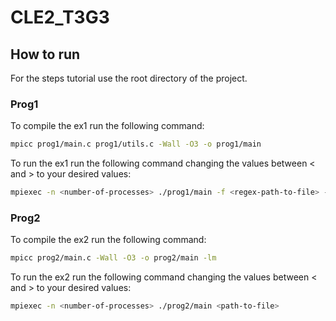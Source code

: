 # CLE2_T3G3

## How to run

For the steps tutorial use the root directory of the project.

### Prog1

To compile the ex1 run the following command:

```bash
mpicc prog1/main.c prog1/utils.c -Wall -O3 -o prog1/main
```

To run the ex1 run the following command changing the values between < and > to your desired values:

```bash
mpiexec -n <number-of-processes> ./prog1/main -f <regex-path-to-file> -b <buffer-size>
```

### Prog2

To compile the ex2 run the following command:

```bash
mpicc prog2/main.c -Wall -O3 -o prog2/main -lm
```

To run the ex2 run the following command changing the values between < and > to your desired values:

```bash
mpiexec -n <number-of-processes> ./prog2/main <path-to-file>
```

